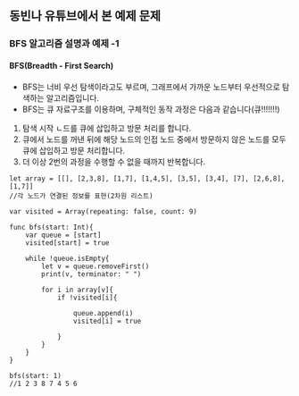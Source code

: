 ## 동빈나 유튜브에서 본 예제 문제

### BFS 알고리즘 설명과 예제 -1


#### BFS(Breadth - First Search)

- BFS는 너비 우선 탐색이라고도 부르며, 그래프에서 가까운 노드부터 우선적으로 탐색하는 알고리즘입니다. 
- BFS는 큐 자료구조를 이용하며, 구체적인 동작 과정은 다음과 같습니다(큐!!!!!!!)


1. 탐색 시작 ㄴ드를 큐에 삽입하고 방문 처리를 합니다.
2. 큐에서 노드를 꺼낸 뒤에 해당 노드의 인접 노드 중에서 방문하지 않은 노드를 모두 큐에 삽입하고 방문 처리합니다.
3. 더 이상 2번의 과정을 수행할 수 없을 때까지 반복합니다.

~~~
let array = [[], [2,3,8], [1,7], [1,4,5], [3,5], [3,4], [7], [2,6,8], [1,7]]
//각 노드가 연결된 정보를 표현(2차원 리스트)

var visited = Array(repeating: false, count: 9)

func bfs(start: Int){
    var queue = [start]
    visited[start] = true
    
    while !queue.isEmpty{
        let v = queue.removeFirst()
        print(v, terminator: " ")

        for i in array[v]{
            if !visited[i]{
                
                queue.append(i)
                visited[i] = true

            }
        }
    }
}

bfs(start: 1)
//1 2 3 8 7 4 5 6
~~~
